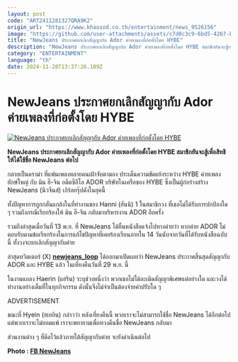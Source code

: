 ```yaml
---
layout: post
code: "ART2411281327QRA9K2"
origin_url: "https://www.khaosod.co.th/entertainment/news_9526156"
image: "https://github.com/user-attachments/assets/c7d0c3c9-6bd5-4267-b974-53125e53f77e"
title: "NewJeans ประกาศยกเลิกสัญญากับ Ador ค่ายเพลงที่ก่อตั้งโดย HYBE"
description: "NewJeans ประกาศยกเลิกสัญญากับ Ador ค่ายเพลงที่ก่อตั้งโดย HYBE สมาชิกยันจะสู้เพื่อสิทธิให้ได้ใช้ชื่อ NewJeans ต่อไป"
category: "ENTERTAINMENT"
language: "th"
date: 2024-11-28T13:37:26.189Z
---
```


# NewJeans ประกาศยกเลิกสัญญากับ Ador ค่ายเพลงที่ก่อตั้งโดย HYBE

[![NewJeans ประกาศยกเลิกสัญญากับ Ador ค่ายเพลงที่ก่อตั้งโดย HYBE](https://www.khaosod.co.th/wpapp/uploads/2024/11/NJ.jpg "NewJeans ประกาศยกเลิกสัญญากับ Ador ค่ายเพลงที่ก่อตั้งโดย HYBE")](https://www.khaosod.co.th/wpapp/uploads/2024/11/NJ.jpg)

**NewJeans ประกาศยกเลิกสัญญากับ Ador ค่ายเพลงที่ก่อตั้งโดย HYBE สมาชิกยันจะสู้เพื่อสิทธิให้ได้ใช้ชื่อ NewJeans ต่อไป**

กลายเป็นดราม่า ที่แฟนเพลงหลายคนเฝ้าจับตามอง ประเด็นความขัดแย้งระหว่าง HYBE ค่ายเพลงยักษ์ใหญ่ กับ มิน ฮี-จิน อดีตซีอีโอ ADOR บริษัทในเครือของ HYBE ซึ่งเป็นผู้ก่อร่างสร้าง NewJeans (นิวจีนส์) เกิร์ลกรุ๊ปดังในยุคนี้

ทั้งปัญหาการถูกกลั่นแกล้งในที่ทำงานของ Hanni (ฮันนิ) 1 ในสมาชิกวง ที่เธอไม่ได้รับการปกป้องใด ๆ รวมถึงกรณีเรียกร้องให้ มิน ฮี-จิน กลับมาบริหารงาน ADOR อีกครั้ง

รวมถึงล่าสุดเมื่อวันที่ 13 พ.ย. ที่ NewJeans ได้ยื่นหนังสือแจ้งไปทางค่ายว่า หากค่าย ADOR ไม่ตอบรับตามข้อเรียกร้องในการแก้ไขปัญหาที่เคยร้องเรียนภายใน 14 วันนับจากวันที่ได้รับหนังสือฉบับนี้ ทั้งวงจะยกเลิกสัญญากับค่าย

ล่าสุดทวิตเตอร์ (X) **[newjeans\_loop](https://twitter.com/newjeans_loop?ref_src=twsrc%5Egoogle%7Ctwcamp%5Eserp%7Ctwgr%5Eauthor)** ได้ออกมาเปิดเผยว่า NewJeans ประกาศสิ้นสุดสัญญากับ ADOR และ HYBE แล้ว ในเที่ยงคืนวันที่ 29 พ.ย. นี้

ในงานแถลง Haerin (แฮริน) ระบุช่วงหนึ่งว่า พวกเธอไม่ได้ละเมิดสัญญาพิเศษแต่อย่างใด และวงได้ทำงานอย่างเต็มที่ในทุกกิจกรรม ดังนั้นจึงไม่จำเป็นต้องจ่ายค่าปรับใด ๆ

ADVERTISEMENT

ขณะที่ Hyein (ฮเยอิน) กล่าวว่า หลังเที่ยงคืนนี้ พวกเราจะไม่สามารถใช้ชื่อ NewJeans ได้อีกต่อไป แต่พวกเราจะไม่ยอมแพ้ เราจะพยายามเพื่อทวงคืนชื่อ NewJeans กลับมา

ส่วนงานต่าง ๆ ที่ดีลไว้แล้วภายใต้สัญญากับค่าย จะยังดำเนินต่อไป

**Photo : [FB NewJeans](https://www.facebook.com/official.newjeans?__tn__=-UC*F)**